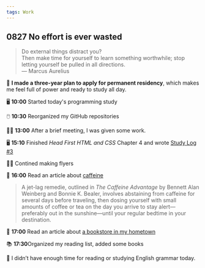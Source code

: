 ```yaml
---
tags: Work
---
```


## 0827 No effort is ever wasted

>Do external things distract you?  
>Then make time for yourself to learn something worthwhile; stop letting yourself be pulled in all directions.  
> — Marcus Aurelius

📝 **I made a three-year plan to apply for permanent residency**, which makes me feel full of power and ready to study all day.

🖥️ **10:00** Started today's programming study

🖱️ **10:30** Reorganized my GitHub repositories

👩‍💼 **13:00** After a brief meeting, I was given some work.

🖥️ **15:10** Finished *Head First HTML and CSS* Chapter 4 and wrote [Study Log #3](https://sakae1222.github.io/2025/08/27/studylog.html)

👩‍💼 Contined making flyers

🔖 **16:00** Read an article about [caffeine](https://www.nationalgeographic.com/science/article/caffeine-buzz)

>A jet-lag remedie, outlined in *The Caffeine Advantage* by Bennett Alan Weinberg and Bonnie K. Bealer, involves abstaining from caffeine for several days before traveling,
>then dosing yourself with small amounts of coffee or tea on the day you arrive to stay alert—preferably out in the sunshine—until your regular bedtime in your destination.

🔖 **17:00** Read an article about [a bookstore in my hometown](https://mpre.lifeweek.com.cn/h5/article/detail.do?artId=236091)

📚 **17:30**Organized my reading list, added some books

🐽 I didn’t have enough time for reading or studying English grammar today.
